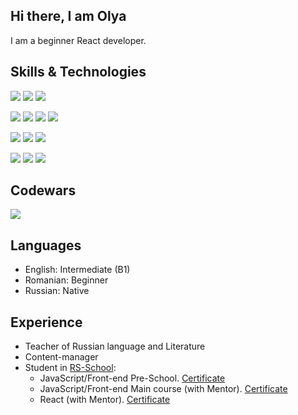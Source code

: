## Hi there, I am Olya ##

I am a beginner React developer.

## **Skills & Technologies** ##

![](https://img.shields.io/badge/-JavaScript-black?style=for-the-badge&logo=JavaScript&logoColor=yellow)
![](https://img.shields.io/badge/-TypeScript-black?style=for-the-badge&logo=TypeScript&logoColor=blue)
![](https://img.shields.io/badge/-React-black?style=for-the-badge&logo=React&logoColor=cyan)

![](https://img.shields.io/badge/-HTML-black?style=for-the-badge&logo=HTML5&logoColor=red)
![](https://img.shields.io/badge/-CSS-black?style=for-the-badge&logo=CSS3&logoColor=blue)
![](https://img.shields.io/badge/-Sass-black?style=for-the-badge&logo=Sass&logoColor=pink)
![](https://img.shields.io/badge/-Figma-black?style=for-the-badge&logo=Figma&logoColor=green)

![](https://img.shields.io/badge/-Git-black?style=for-the-badge&logo=Git&logoColor=white)
![](https://img.shields.io/badge/-Webpack-black?style=for-the-badge&logo=webpack&logoColor=lightblue)
![](https://img.shields.io/badge/-ESLint-black?style=for-the-badge&logo=ESLint&logoColor=purple)

![](https://img.shields.io/badge/-Material_UI-black?style=for-the-badge&logo=Material_UI&logoColor=blue)
![](https://img.shields.io/badge/-Tailwind-black?style=for-the-badge&logo=Tailwind&logoColor=9cf)
![](https://img.shields.io/badge/-Chart_JS-black?style=for-the-badge&logo=Chart_JS&logoColor=blue)

## **Codewars** ##

![](https://www.codewars.com/users/Oreada/badges/small)

## **Languages** ##

* English: Intermediate (B1)
* Romanian: Beginner
* Russian: Native

## **Experience** ##

* Teacher of Russian language and Literature
* Content-manager
* Student in [RS-School](https://rs.school/index.html):
  * JavaScript/Front-end Pre-School. [Certificate](https://app.rs.school/certificate/e4vb4hoy)
  * JavaScript/Front-end Main course (with Mentor). [Certificate](https://app.rs.school/certificate/zof0t2lh)
  * React (with Mentor). [Certificate](https://app.rs.school/certificate/qalxd4sj)

<!--
**Oreada/Oreada** is a ✨ _special_ ✨ repository because its `README.md` (this file) appears on your GitHub profile.

Here are some ideas to get you started:

- 🔭 I’m currently working on ...
- 🌱 I’m currently learning ...
- 👯 I’m looking to collaborate on ...
- 🤔 I’m looking for help with ...
- 💬 Ask me about ...
- 📫 How to reach me: ...
- 😄 Pronouns: ...
- ⚡ Fun fact: ...
-->
